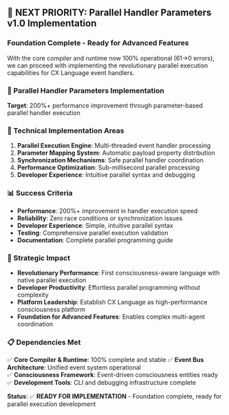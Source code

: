 ## 🚀 **NEXT PRIORITY: Parallel Handler Parameters v1.0 Implementation**

### **Foundation Complete - Ready for Advanced Features**
With the core compiler and runtime now 100% operational (61→0 errors), we can proceed with implementing the revolutionary parallel execution capabilities for CX Language event handlers.

### **🎯 Parallel Handler Parameters Implementation**
**Target**: 200%+ performance improvement through parameter-based parallel handler execution

### **🔧 Technical Implementation Areas**
1. **Parallel Execution Engine**: Multi-threaded event handler processing
2. **Parameter Mapping System**: Automatic payload property distribution
3. **Synchronization Mechanisms**: Safe parallel handler coordination
4. **Performance Optimization**: Sub-millisecond parallel processing
5. **Developer Experience**: Intuitive parallel syntax and debugging

### **📊 Success Criteria**
- **Performance**: 200%+ improvement in handler execution speed
- **Reliability**: Zero race conditions or synchronization issues
- **Developer Experience**: Simple, intuitive parallel syntax
- **Testing**: Comprehensive parallel execution validation
- **Documentation**: Complete parallel programming guide

### **🎯 Strategic Impact**
- **Revolutionary Performance**: First consciousness-aware language with native parallel execution
- **Developer Productivity**: Effortless parallel programming without complexity
- **Platform Leadership**: Establish CX Language as high-performance consciousness platform
- **Foundation for Advanced Features**: Enables complex multi-agent coordination

### **📋 Dependencies Met**
✅ **Core Compiler & Runtime**: 100% complete and stable
✅ **Event Bus Architecture**: Unified event system operational  
✅ **Consciousness Framework**: Event-driven consciousness entities ready
✅ **Development Tools**: CLI and debugging infrastructure complete

**Status**: ✅ **READY FOR IMPLEMENTATION** - Foundation complete, ready for parallel execution development
